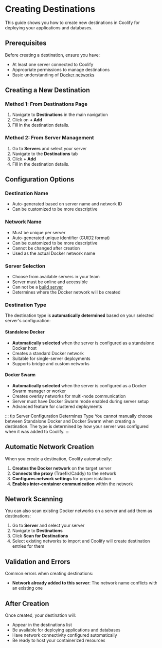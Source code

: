 # Creating Destinations

This guide shows you how to create new destinations in Coolify for deploying your applications and databases.

## Prerequisites

Before creating a destination, ensure you have:

- At least one server connected to Coolify
- Appropriate permissions to manage destinations
- Basic understanding of [Docker networks](https://docs.docker.com/engine/network/)

## Creating a New Destination

### Method 1: From Destinations Page

<ZoomableImage src="/docs/images/destinations/create-destination.webp" />

1. Navigate to **Destinations** in the main navigation
2. Click on **+ Add**
3. Fill in the destination details.

### Method 2: From Server Management

<ZoomableImage src="/docs/images/destinations/server-create-destination.webp" />

1. Go to **Servers** and select your server
2. Navigate to the **Destinations** tab
3. Click **+ Add**
4. Fill in the destination details.

## Configuration Options

<ZoomableImage src="/docs/images/destinations/create-destination-modal.webp" />

### Destination Name

- Auto-generated based on server name and network ID
- Can be customized to be more descriptive

### Network Name

- Must be unique per server
- Auto-generated unique identifier (CUID2 format)
- Can be customized to be more descriptive
- Cannot be changed after creation
- Used as the actual Docker network name

### Server Selection

- Choose from available servers in your team
- Server must be online and accessible
- Can not be a [build server](/builds/servers)
- Determines where the Docker network will be created

### Destination Type

The destination type is **automatically determined** based on your selected server's configuration:

#### Standalone Docker

- **Automatically selected** when the server is configured as a standalone Docker host
- Creates a standard Docker network
- Suitable for single-server deployments
- Supports bridge and custom networks

#### Docker Swarm

- **Automatically selected** when the server is configured as a Docker Swarm manager or worker
- Creates overlay networks for multi-node communication
- Server must have Docker Swarm mode enabled during server setup
- Advanced feature for clustered deployments

::: tip Server Configuration Determines Type
You cannot manually choose between Standalone Docker and Docker Swarm when creating a destination. The type is determined by how your server was configured when it was added to Coolify.
:::

## Automatic Network Creation

When you create a destination, Coolify automatically:

1. **Creates the Docker network** on the target server
2. **Connects the proxy** (Traefik/Caddy) to the network
3. **Configures network settings** for proper isolation
4. **Enables inter-container communication** within the network

## Network Scanning

You can also scan existing Docker networks on a server and add them as destinations:

<ZoomableImage src="/docs/images/destinations/scan-networks.webp" />

1. Go to **Server** and select your server
2. Navigate to **Destinations**
3. Click **Scan for Destinations**
4. Select existing networks to import and Coolify will create destination entries for them

## Validation and Errors

Common errors when creating destinations:

- **Network already added to this server**: The network name conflicts with an existing one

## After Creation

Once created, your destination will:

- Appear in the destinations list
- Be available for deploying applications and databases
- Have network connectivity configured automatically
- Be ready to host your containerized resources
